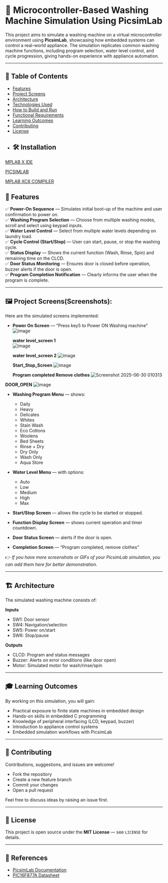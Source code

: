 # 🧺 Microcontroller-Based Washing Machine Simulation Using PicsimLab

This project aims to simulate a washing machine on a virtual microcontroller environment using **PicsimLab**, showcasing how embedded systems can control a real-world appliance. The simulation replicates common washing machine functions, including program selection, water level control, and cycle progression, giving hands-on experience with appliance automation.

---

## 📌 Table of Contents

- [Features](#features)
- [Project Screens](#project-screens)
- [Architecture](#architecture)
- [Technologies Used](#technologies-used)
- [How to Build and Run](#how-to-build-and-run)
- [Functional Requirements](#functional-requirements)
- [Learning Outcomes](#learning-outcomes)
- [Contributing](#contributing)
- [License](#license)
- 
  ## 🛠️ Installation
[MPLAB X IDE](https://www.microchip.com/en-us/tools-resources/develop/mplab-x-ide#tabs)

[PICSIMLAB](https://sourceforge.net/projects/picsim/)

[MPLAB XC8 COMPILER](https://www.microchip.com/en-us/tools-resources/develop/mplab-xc-compilers)

## 🚀 Features

✅ **Power-On Sequence** — Simulates initial boot-up of the machine and user confirmation to power on.  
✅ **Washing Program Selection** — Choose from multiple washing modes, scroll and select using keypad inputs.  
✅ **Water Level Control** — Select from multiple water levels depending on laundry load.  
✅ **Cycle Control (Start/Stop)** — User can start, pause, or stop the washing cycle.  
✅ **Status Display** — Shows the current function (Wash, Rinse, Spin) and remaining time on the CLCD.  
✅ **Door Status Monitoring** — Ensures door is closed before operation, buzzer alerts if the door is open.  
✅ **Program Completion Notification** — Clearly informs the user when the program is complete.

---

## 🖼️ Project Screens(Screenshots):

Here are the simulated screens implemented:

- **Power On Screen** — “Press key5 to Power ON Washing machine”  
  ![image](https://github.com/user-attachments/assets/7b57459d-292f-4865-b944-6b5668cdd56f)

  **water level_screen 1**  
  ![image](https://github.com/user-attachments/assets/a3e7659b-2fd3-4139-a7fd-dc59c0a5e46e)

  **water level_screen 2**
  ![image](https://github.com/user-attachments/assets/8ea522a2-a00b-4bb6-9fdc-6c8fc9118271)
  
  **Start_Stop_Screen**
  ![image](https://github.com/user-attachments/assets/e1b32249-4379-4981-ae08-9ffd3b89c541)

  **Program completed 
  Remove clothes**
  ![Screenshot 2025-06-30 010313](https://github.com/user-attachments/assets/5b051551-0350-4c7f-a048-78e3f3f1bd3d)

 **DOOR_OPEN**
 ![image](https://github.com/user-attachments/assets/400e57a1-e041-484e-adb6-c3e8301b4c1b)


- **Washing Program Menu** — shows:  
  - Daily  
  - Heavy  
  - Delicates  
  - Whites  
  - Stain Wash  
  - Eco Cottons  
  - Woolens  
  - Bed Sheets  
  - Rinse + Dry  
  - Dry Only  
  - Wash Only  
  - Aqua Store

- **Water Level Menu** — with options:  
  - Auto  
  - Low  
  - Medium  
  - High  
  - Max

- **Start/Stop Screen** — allows the cycle to be started or stopped.  
- **Function Display Screen** — shows current operation and timer countdown.  
- **Door Status Screen** — alerts if the door is open.  
- **Completion Screen** — “Program completed, remove clothes”

👉 _If you have more screenshots or GIFs of your PicsimLab simulation, you can add them here for better demonstration._

---

## 🏗️ Architecture

The simulated washing machine consists of:

**Inputs**  
- SW1: Door sensor  
- SW4: Navigation/selection  
- SW5: Power on/start  
- SW6: Stop/pause

**Outputs**  
- CLCD: Program and status messages  
- Buzzer: Alerts on error conditions (like door open)  
- Motor: Simulated motor for wash/rinse/spin

---

## 🎓 Learning Outcomes

By working on this simulation, you will gain:

- Practical exposure to finite state machines in embedded design  
- Hands-on skills in embedded C programming  
- Knowledge of peripheral interfacing (LCD, keypad, buzzer)  
- Introduction to appliance control systems  
- Embedded simulation workflows with PicsimLab

---

## 🤝 Contributing

Contributions, suggestions, and issues are welcome!

- Fork the repository  
- Create a new feature branch  
- Commit your changes  
- Open a pull request  

Feel free to discuss ideas by raising an issue first.

---

## 📄 License

This project is open source under the **MIT License** — see `LICENSE` for details.

---

## 🔗 References

- [PicsimLab Documentation](https://github.com/lcgamboa/picsimlab)  
- [PIC16F877A Datasheet](https://ww1.microchip.com/downloads/en/devicedoc/39582b.pdf)

